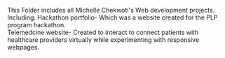 This Folder includes all Michelle Chekwoti's Web development projects.
<br> Including: 
Hackathon portfolio- Which was a website created for the PLP program hackathon.<br>
Telemedcine website- Created to interact to connect patients with healthcare providers virtually while experimenting with responsive webpages.
